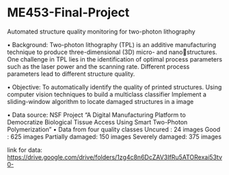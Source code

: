 # ME453-Final-Project
Automated structure quality monitoring for two-photon  lithography

• Background:
Two-photon lithography (TPL) is an additive manufacturing technique to produce three-dimensional (3D) micro- and nanostructures.
One challenge in TPL lies in the identification of optimal process parameters such as the laser power and the scanning rate. Different process parameters lead to different structure quality. 

• Objective: 
To automatically identify the quality of printed structures.
Using computer vision techniques to build a multiclass classifier
Implement a sliding-window algorithm to locate damaged structures in a image

• Data source: NSF Project “A Digital Manufacturing Platform to Democratize Biological Tissue Access Using Smart Two-Photon Polymerization”
• Data from four quality classes
Uncured : 24 images
Good : 625 images
Partially damaged: 150 images
Severely damaged: 375 images

link for data: https://drive.google.com/drive/folders/1zg4c8n6DcZAV3IfRu5ATORexai53tv0-
